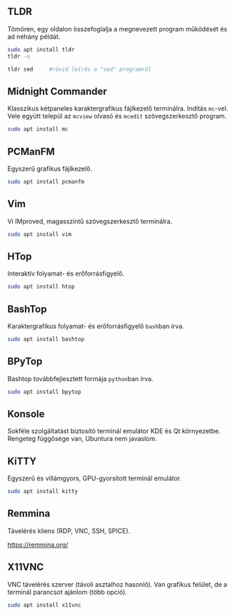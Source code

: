 ## TLDR
Tömören, egy oldalon összefoglalja a megnevezett program működését és ad néhány példát.

```bash
sudo apt install tldr
tldr -u

tldr sed     #rövid leírás a "sed" programról
```

## Midnight Commander
Klasszikus kétpaneles karaktergrafikus fájlkezelő terminálra. Indítás `mc`-vel. Vele együtt települ az `mcview` olvasó és `mcedit` szövegszerkesztő program.

```bash
sudo apt install mc
```

## PCManFM
Egyszerű grafikus fájlkezelő.

```bash
sudo apt install pcmanfm
```

## Vim
Vi IMproved, magasszintű szövegszerkesztő terminálra.

```bash
sudo apt install vim
```

## HTop
Interaktív folyamat- és erőforrásfigyelő.

```bash
sudo apt install htop
```

## BashTop
Karaktergrafikus folyamat- és erőforrásfigyelő `bash`ban írva.

```bash
sudo apt install bashtop
```

## BPyTop
Bashtop továbbfejlesztett formája `python`ban írva.

```bash
sudo apt install bpytop
```

## Konsole
Sokféle szolgáltatást biztosító terminál emulátor KDE és Qt környezetbe. Rengeteg függősége van, Ubuntura nem javaslom.

## KiTTY
Egyszerű és villámgyors, GPU-gyorsított terminál emulátor.

```bash
sudo apt install kitty
```

## Remmina
Távelérés kliens (RDP, VNC, SSH, SPICE).

https://remmina.org/

## X11VNC
VNC távelérés szerver (távoli asztalhoz hasonló). Van grafikus felület, de a terminál parancsot ajánlom (több opció).

```bash
sudo apt install x11vnc
```